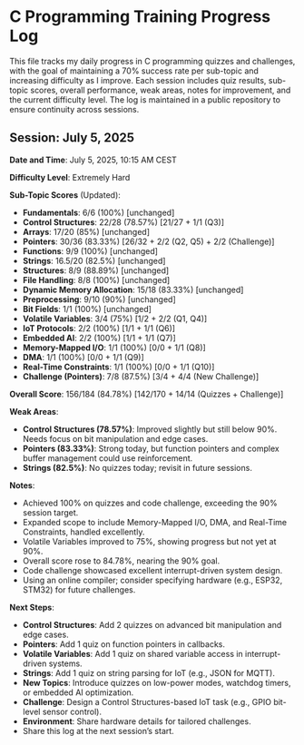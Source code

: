 # C Programming Training Progress Log

This file tracks my daily progress in C programming quizzes and challenges, with the goal of maintaining a 70% success rate per sub-topic and increasing difficulty as I improve. Each session includes quiz results, sub-topic scores, overall performance, weak areas, notes for improvement, and the current difficulty level. The log is maintained in a public repository to ensure continuity across sessions.

## Session: July 5, 2025

**Date and Time**: July 5, 2025, 10:15 AM CEST

**Difficulty Level**: Extremely Hard

**Sub-Topic Scores** (Updated):
- **Fundamentals**: 6/6 (100%) [unchanged]
- **Control Structures**: 22/28 (78.57%) [21/27 + 1/1 (Q3)]
- **Arrays**: 17/20 (85%) [unchanged]
- **Pointers**: 30/36 (83.33%) [26/32 + 2/2 (Q2, Q5) + 2/2 (Challenge)]
- **Functions**: 9/9 (100%) [unchanged]
- **Strings**: 16.5/20 (82.5%) [unchanged]
- **Structures**: 8/9 (88.89%) [unchanged]
- **File Handling**: 8/8 (100%) [unchanged]
- **Dynamic Memory Allocation**: 15/18 (83.33%) [unchanged]
- **Preprocessing**: 9/10 (90%) [unchanged]
- **Bit Fields**: 1/1 (100%) [unchanged]
- **Volatile Variables**: 3/4 (75%) [1/2 + 2/2 (Q1, Q4)]
- **IoT Protocols**: 2/2 (100%) [1/1 + 1/1 (Q6)]
- **Embedded AI**: 2/2 (100%) [1/1 + 1/1 (Q7)]
- **Memory-Mapped I/O**: 1/1 (100%) [0/0 + 1/1 (Q8)]
- **DMA**: 1/1 (100%) [0/0 + 1/1 (Q9)]
- **Real-Time Constraints**: 1/1 (100%) [0/0 + 1/1 (Q10)]
- **Challenge (Pointers)**: 7/8 (87.5%) [3/4 + 4/4 (New Challenge)]

**Overall Score**: 156/184 (84.78%) [142/170 + 14/14 (Quizzes + Challenge)]

**Weak Areas**:
- **Control Structures (78.57%)**: Improved slightly but still below 90%. Needs focus on bit manipulation and edge cases.
- **Pointers (83.33%)**: Strong today, but function pointers and complex buffer management could use reinforcement.
- **Strings (82.5%)**: No quizzes today; revisit in future sessions.

**Notes**:
- Achieved 100% on quizzes and code challenge, exceeding the 90% session target.
- Expanded scope to include Memory-Mapped I/O, DMA, and Real-Time Constraints, handled excellently.
- Volatile Variables improved to 75%, showing progress but not yet at 90%.
- Overall score rose to 84.78%, nearing the 90% goal.
- Code challenge showcased excellent interrupt-driven system design.
- Using an online compiler; consider specifying hardware (e.g., ESP32, STM32) for future challenges.

**Next Steps**:
- **Control Structures**: Add 2 quizzes on advanced bit manipulation and edge cases.
- **Pointers**: Add 1 quiz on function pointers in callbacks.
- **Volatile Variables**: Add 1 quiz on shared variable access in interrupt-driven systems.
- **Strings**: Add 1 quiz on string parsing for IoT (e.g., JSON for MQTT).
- **New Topics**: Introduce quizzes on low-power modes, watchdog timers, or embedded AI optimization.
- **Challenge**: Design a Control Structures-based IoT task (e.g., GPIO bit-level sensor control).
- **Environment**: Share hardware details for tailored challenges.
- Share this log at the next session’s start.